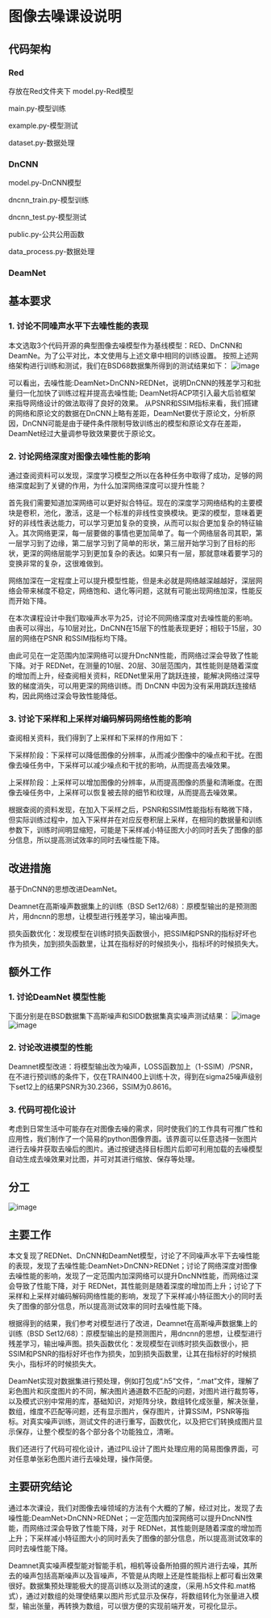 # 图像去噪课设说明
## 代码架构
### Red
存放在Red文件夹下
model.py-Red模型

main.py-模型训练

example.py-模型测试

dataset.py-数据处理

### DnCNN
model.py-DnCNN模型

dncnn_train.py-模型训练

dncnn_test.py-模型测试

public.py-公共公用函数

data_process.py-数据处理

### DeamNet


## 基本要求
### 1. 讨论不同噪声水平下去噪性能的表现
  本文选取3个代码开源的典型图像去噪模型作为基线模型：RED、DnCNN和DeamNe。为了公平对比，本文使用与上述文章中相同的训练设置。
  按照上述网络架构进行训练和测试，我们在BSD68数据集所得到的测试结果如下：
![image](https://github.com/jiahua2023421/dncnn/assets/70991729/5f08b9fb-c953-4e1d-b1c5-d514069bf036)
  
  可以看出，去噪性能:DeamNet>DnCNN>REDNet，说明DnCNN的残差学习和批量归一化加快了训练过程并提高去噪性能; DeamNet将ACP项引入最大后验框架来指导网络设计的做法取得了良好的效果。
  从PSNR和SSIM指标来看，我们搭建的网络和原论文的数据在DnCNN上略有差距，DeamNet要优于原论文，分析原因，DnCNN可能是由于硬件条件限制导致训练出的模型和原论文存在差距，DeamNet经过大量调参导致效果要优于原论文。

### 2. 讨论网络深度对图像去噪性能的影响
  通过查阅资料可以发现，深度学习模型之所以在各种任务中取得了成功，足够的网络深度起到了关键的作用，为什么加深网络深度可以提升性能？
	
  首先我们需要知道加深网络可以更好拟合特征。现在的深度学习网络结构的主要模块是卷积，池化，激活，这是一个标准的非线性变换模块。更深的模型，意味着更好的非线性表达能力，可以学习更加复杂的变换，从而可以拟合更加复杂的特征输入。其次网络更深，每一层要做的事情也更加简单了。每一个网络层各司其职，第一层学习到了边缘，第二层学习到了简单的形状，第三层开始学习到了目标的形状，更深的网络层能学习到更加复杂的表达。如果只有一层，那就意味着要学习的变换非常的复杂，这很难做到。
	
  网络加深在一定程度上可以提升模型性能，但是未必就是网络越深越越好，深层网络会带来梯度不稳定，网络饱和、退化等问题，这就有可能出现网络加深，性能反而开始下降。
	
  在本次课程设计中我们取噪声水平为25，讨论不同网络深度对去噪性能的影响。由表可以得出，与10层对比，DnCNN在15层下的性能表现更好；相较于15层，30层的网络在PSNR 和SSIM指标均下降。
	
  由此可见在一定范围内加深网络可以提升DncNN性能，而网络过深会导致了性能下降。对于 REDNet，在测量的10层、20层、30层范围内，其性能则是随着深度的增加而上升，经查阅相关资料，REDNet里采用了跳跃连接，能解决网络过深导致的梯度消失，可以用更深的网络训练。而 DnCNN 中因为没有采用跳跃连接结构，因此网络过深会导致性能降低。
  
### 3. 讨论下采样和上采样对编码解码网络性能的影响
  查阅相关资料，我们得到了上采样和下采样的作用如下：
	
  下采样阶段：下采样可以降低图像的分辨率，从而减少图像中的噪点和干扰。在图像去噪任务中，下采样可以减少噪点和干扰的影响，从而提高去噪效果。
	
  上采样阶段：上采样可以增加图像的分辨率，从而提高图像的质量和清晰度。在图像去噪任务中，上采样可以恢复被去除的细节和纹理，从而提高去噪效果。
	
  根据查阅的资料发现，在加入下采样之后，PSNR和SSIM性能指标有略微下降，但实际训练过程中，加入下采样并在对应反卷积层上采样，在相同的数据量和训练参数下，训练时间明显缩短，可能是下采样减小特征图大小的同时丢失了图像的部分信息，所以提高测试效率的同时去噪性能下降。

## 改进措施
  基于DnCNN的思想改进DeamNet。
  
  Deamnet在高斯噪声数据集上的训练（BSD Set12/68）：原模型输出的是预测图片，用dncnn的思想，让模型进行残差学习，输出噪声图。
   	
   损失函数优化：发现模型在训练时损失函数很小，把SSIM和PSNR的指标好坏也作为损失，加到损失函数里，让其在指标好的时候损失小，指标坏的时候损失大。


## 额外工作
### 1. 讨论DeamNet 模型性能
下面分别是在BSD数据集下高斯噪声和SIDD数据集真实噪声测试结果：
![image](https://github.com/jiahua2023421/dncnn/assets/70991729/406e25fb-1910-4aef-9a89-fffdba4e8b3b)
![image](https://github.com/jiahua2023421/dncnn/assets/70991729/5a4c527d-0cd1-4118-9459-a6be02e95d10)

### 2. 讨论改进模型的性能
Deamnet模型改进：将模型输出改为噪声，LOSS函数加上（1-SSIM）/PSNR，在不进行预训练的条件下，仅在TRAIN400上训练十次，得到在sigma25噪声级别下set12上的结果PSNR为30.2366，SSIM为0.8616。

### 3. 代码可视化设计
考虑到日常生活中可能存在对图像去噪的需求，同时使我们的工作具有可推广性和应用性，我们制作了一个简易的python图像界面。该界面可以任意选择一张图片进行去噪并获取去噪后的图片。通过按键选择目标图片后即可利用加载的去噪模型自动生成去噪效果对比图，并可对其进行缩放、保存等处理。


## 分工
![image](https://github.com/jiahua2023421/dncnn/assets/70991729/f3a940a7-7cef-48ba-b7d1-740a9c050333)

## 主要工作
  本文复现了REDNet、DnCNN和DeamNet模型，讨论了不同噪声水平下去噪性能的表现，发现了去噪性能:DeamNet>DnCNN>REDNet；讨论了网络深度对图像去噪性能的影响，发现了一定范围内加深网络可以提升DncNN性能，而网络过深会导致了性能下降，对于 REDNet，其性能则是随着深度的增加而上升；讨论了下采样和上采样对编码解码网络性能的影响，发现了下采样减小特征图大小的同时丢失了图像的部分信息，所以提高测试效率的同时去噪性能下降。
	
  根据得到的结果，我们参考对模型进行了改进，Deamnet在高斯噪声数据集上的训练（BSD Set12/68）：原模型输出的是预测图片，用dncnn的思想，让模型进行残差学习，输出噪声图。损失函数优化：发现模型在训练时损失函数很小，把SSIM和PSNR的指标好坏也作为损失，加到损失函数里，让其在指标好的时候损失小，指标坏的时候损失大。
	
  DeamNet实现对数据集进行预处理，例如打包成“.h5”文件，“.mat”文件，理解了彩色图片和灰度图片的不同，解决图片通道数不匹配的问题，对图片进行裁剪等，以及模式识别中常用的库，基础知识，对矩阵分块，数组转化成张量，解决张量，数组，维度不匹配等问题，还有显示图片，保存图片，计算SSIM，PSNR等指标。对真实噪声训练，测试文件的进行重写，函数优化，以及把它们转换成图片显示保存，让整个模型的各个部分各个功能独立，清晰。
	
  我们还进行了代码可视化设计，通过PIL设计了图片处理应用的简易图像界面，可对任意单张彩色图片进行去噪处理，操作简便。
## 主要研究结论
  通过本次课设，我们对图像去噪领域的方法有个大概的了解，经过对比，发现了去噪性能:DeamNet>DnCNN>REDNet；一定范围内加深网络可以提升DncNN性能，而网络过深会导致了性能下降，对于 REDNet，其性能则是随着深度的增加而上升；下采样减小特征图大小的同时丢失了图像的部分信息，所以提高测试效率的同时去噪性能下降。
	
  Deamnet真实噪声模型能对智能手机，相机等设备所拍摄的照片进行去噪，其所去的噪声包括高斯噪声以及盲噪声，不管是从肉眼上还是性能指标上都可看出效果很好。数据集预处理能极大的提高训练以及测试的速度，（采用.h5文件和.mat格式），通过对数组的处理使结果以图片形式显示及保存，将数组转化为张量进入模型，输出张量，再转换为数组，可以很方便的实现前端开发，可视化显示。
